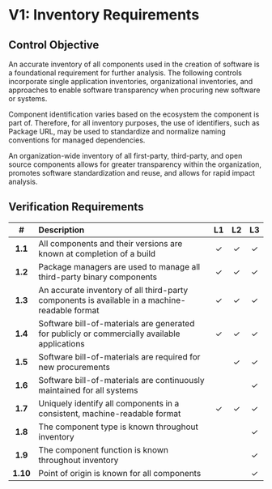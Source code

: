 # V1: Inventory Requirements

## Control Objective

An accurate inventory of all components used in the creation of software is a foundational requirement for further
analysis. The following controls incorporate single application inventories, organizational inventories, and approaches
to enable software transparency when procuring new software or systems.

Component identification varies based on the ecosystem the component is part of. Therefore, for all inventory
purposes, the use of identifiers, such as Package URL, may be used to standardize and normalize naming conventions for
managed dependencies.

An organization-wide inventory of all first-party, third-party, and open source components allows for greater
transparency within the organization, promotes software standardization and reuse, and allows for rapid impact analysis.

## Verification Requirements

| # | Description | L1 | L2 | L3 |
| :---: | :--- | :---: | :---: | :---: |
| **1.1** | All components and their versions are known at completion of a build | ✓ | ✓ | ✓ |
| **1.2** | Package managers are used to manage all third-party binary components | ✓ | ✓ | ✓ |
| **1.3** | An accurate inventory of all third-party components is available in a machine-readable format | ✓ | ✓ | ✓ |
| **1.4** | Software bill-of-materials are generated for publicly or commercially available applications | ✓ | ✓ | ✓ |
| **1.5** | Software bill-of-materials are required for new procurements | | ✓ | ✓ |
| **1.6** | Software bill-of-materials are continuously maintained for all systems | | | ✓ |
| **1.7** | Uniquely identify all components in a consistent, machine-readable format | ✓ | ✓ | ✓ |
| **1.8** | The component type is known throughout inventory | | | ✓ |
| **1.9** | The component function is known throughout inventory  | | | ✓ |
| **1.10** | Point of origin is known for all components | | | ✓ |
